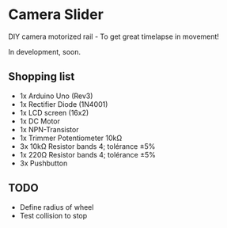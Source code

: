 # Camera Slider
DIY camera motorized rail - To get great timelapse in movement!

In development, soon.

## Shopping list
* 1x Arduino Uno (Rev3)
* 1x Rectifier Diode (1N4001)
* 1x LCD screen (16x2)
* 1x DC Motor
* 1x NPN-Transistor
* 1x Trimmer Potentiometer 10kΩ
* 3x 10kΩ Resistor bands 4; tolérance ±5%
* 1x 220Ω Resistor bands 4; tolérance ±5%
* 3x Pushbutton

## TODO
* Define radius of wheel
* Test collision to stop